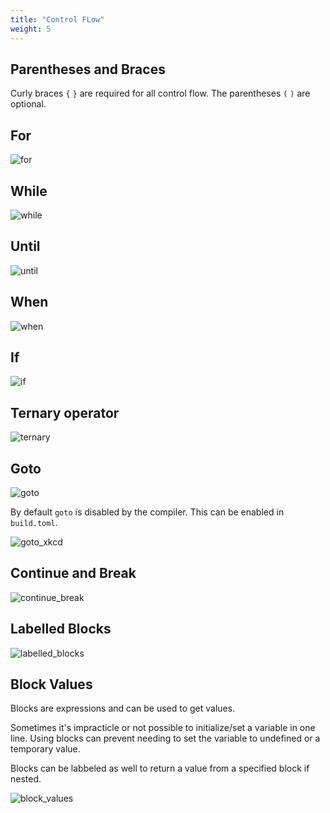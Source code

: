 ```yaml
---
title: "Control FLow"
weight: 5
---
```


## Parentheses and Braces

Curly braces `{` `}` are required for all control flow. The parentheses `(` `)` are optional.

## For

![for](/images/for.svg)

## While

![while](/images/while.svg)

## Until

![until](/images/until.svg)

## When

![when](/images/when.svg)

## If

![if](/images/if.svg)

## Ternary operator

![ternary](/images/ternary.svg)

## Goto

![goto](/images/goto.svg)

By default `goto` is disabled by the compiler. This can be enabled in `build.toml`.

![goto_xkcd](/images/goto.png)

## Continue and Break

![continue_break](/images/continue_break.svg)

## Labelled Blocks

![labelled_blocks](/images/labelled_blocks.svg)

## Block Values

Blocks are expressions and can be used to get values.

Sometimes it's impracticle or not possible to initialize/set a variable in one line. Using blocks can prevent needing to set the variable to undefined or a temporary value.

Blocks can be labbeled as well to return a value from a specified block if nested.

![block_values](/images/block_values.svg)
